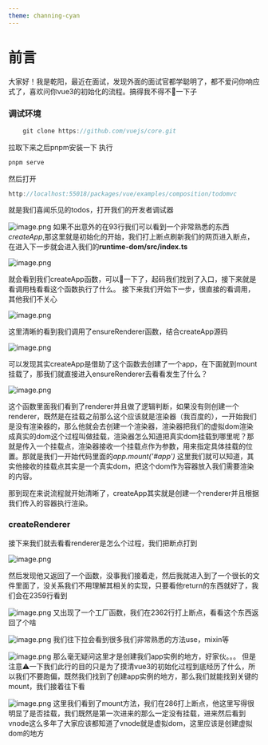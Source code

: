 ```yaml
---
theme: channing-cyan
---
```

# 前言
  大家好！我是乾阳，最近在面试，发现外面的面试官都学聪明了，都不爱问你响应式了，喜欢问你vue3的初始化的流程。搞得我不得不🧐一下子
  ### 调试环境
  
```js
    git clone https://github.com/vuejs/core.git
```
拉取下来之后pnpm安装一下
执行

```js
pnpm serve
```
然后打开

```js
http://localhost:55018/packages/vue/examples/composition/todomvc
```
就是我们喜闻乐见的todos，打开我们的开发者调试器

![image.png](https://p9-juejin.byteimg.com/tos-cn-i-k3u1fbpfcp/405c943bff1149efbf1a74b99e5a5d28~tplv-k3u1fbpfcp-watermark.image?)
如果不出意外的在93行我们可以看到一个非常熟悉的东西 *createApp*,那这里就是初始化的开始，我们打上断点刷新我们的网页进入断点，在进入下一步就会进入我们的**runtime-dom/src/index.ts**

![image.png](https://p9-juejin.byteimg.com/tos-cn-i-k3u1fbpfcp/73775850256f473893454258a35a1691~tplv-k3u1fbpfcp-watermark.image?)

就会看到我们createApp函数，可以🎉一下了，起码我们找到了入口，接下来就是看调用栈看看这个函数执行了什么。
接下来我们开始下一步，很直接的看调用，其他我们不关心

![image.png](https://p9-juejin.byteimg.com/tos-cn-i-k3u1fbpfcp/0ad4f1f1239b4b269441adabfa5647e0~tplv-k3u1fbpfcp-watermark.image?)

这里清晰的看到我们调用了ensureRenderer函数，结合createApp源码

![image.png](https://p1-juejin.byteimg.com/tos-cn-i-k3u1fbpfcp/bc276071825c42b083122e6ca70fbc5a~tplv-k3u1fbpfcp-watermark.image?)

可以发现其实createApp是借助了这个函数去创建了一个app，在下面就到mount挂载了，那我们就直接进入ensureRenderer去看看发生了什么？

![image.png](https://p9-juejin.byteimg.com/tos-cn-i-k3u1fbpfcp/96ebaf558e0846d29fa7f5bba1019332~tplv-k3u1fbpfcp-watermark.image?)

这个函数里面我们看到了renderer并且做了逻辑判断，如果没有则创建一个renderer，既然是在挂载之前那么这个应该就是渲染器（我百度的），一开始我们是没有渲染器的，那么他就会去创建一个渲染器，渲染器把我们的虚拟dom渲染成真实的dom这个过程叫做挂载，渲染器怎么知道把真实dom挂载到哪里呢？那就是传入一个挂载点，渲染器接收一个挂载点作为参数，用来指定具体挂载的位置。那就是我们一开始代码里面的*app.mount('#app')* 这里我们就可以知道，其实他接收的挂载点其实是一个真实dom，把这个dom作为容器放入我们需要渲染的内容。

  那到现在来说流程就开始清晰了，createApp其实就是创建一个renderer并且根据我们传入的容器执行渲染。
  ### createRenderer
  接下来我们就去看看renderer是怎么个过程，我们把断点打到
  
![image.png](https://p3-juejin.byteimg.com/tos-cn-i-k3u1fbpfcp/a54427f508d24c1f80a2afcfe6b979fb~tplv-k3u1fbpfcp-watermark.image?)

然后发现他又返回了一个函数，没事我们接着走，然后我就进入到了一个很长的文件里面了，没关系我们不用理解其相关的实现，只要看他return的东西就好了，我们会在2359行看到

![image.png](https://p1-juejin.byteimg.com/tos-cn-i-k3u1fbpfcp/af23e7a064274d06b7350105544dc832~tplv-k3u1fbpfcp-watermark.image?)
又出现了一个工厂函数，我们在2362行打上断点，看看这个东西返回了个啥

![image.png](https://p1-juejin.byteimg.com/tos-cn-i-k3u1fbpfcp/7209f81da4f04176be0f754501f2439d~tplv-k3u1fbpfcp-watermark.image?)
我们往下拉会看到很多我们非常熟悉的方法use，mixin等

![image.png](https://p3-juejin.byteimg.com/tos-cn-i-k3u1fbpfcp/47b1cdef7da74d50918d39452ca225e2~tplv-k3u1fbpfcp-watermark.image?)
那么毫无疑问这里才是创建我们app实例的地方，好家伙。。。
但是注意⚠️一下我们此行的目的只是为了摸清vue3的初始化过程到底经历了什么，所以我们不要跑偏，既然我们找到了创建app实例的地方，那么我们就能找到关键的mount，我们接着往下看

![image.png](https://p1-juejin.byteimg.com/tos-cn-i-k3u1fbpfcp/1066248ba73a4d60afe71d8313e48e72~tplv-k3u1fbpfcp-watermark.image?)
这里我们看到了mount方法，我们在286打上断点，他这里写得很明显了是否挂载，我们既然是第一次进来的那么一定没有挂载，进来然后看到vnode这么多年了大家应该都知道了vnode就是虚拟dom，这里应该是创建虚拟dom的地方